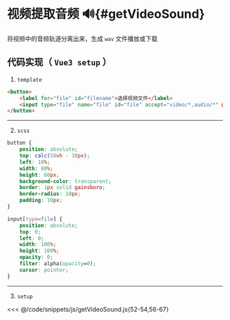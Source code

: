 # 视频提取音频 🔊{#getVideoSound}

将视频中的音频轨道分离出来，生成 `wav` 文件播放或下载

## 代码实现（ `Vue3 setup` ）

1. `template`
```html
<button>
    <label for="file" id="filename">选择视频文件</label>
    <input type="file" name="file" id="file" accept="video/*,audio/*" @change="fileChange">
</button>
```

---

2. `scss`
```css
button {
    position: absolute;
    top: calc(50vh - 30px);
    left: 10%;
    width: 80%;
    height: 60px;
    background-color: transparent;
    border: 1px solid gainsboro;
    border-radius: 10px;
    padding: 10px;
}

input[type=file] {
    position: absolute;
    top: 0;
    left: 0;
    width: 100%;
    height: 100%;
    opacity: 0;
    filter: alpha(opacity=0);
    cursor: pointer;
}
```

---

3. `setup`

<<< @/code/snippets/js/getVideoSound.js{52-54,56-67}

